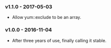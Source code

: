 ### v1.1.0 - 2017-05-03
  * Allow yum::exclude to be an array.

### v1.0.0 - 2016-11-04
  * After three years of use, finally calling it stable.
